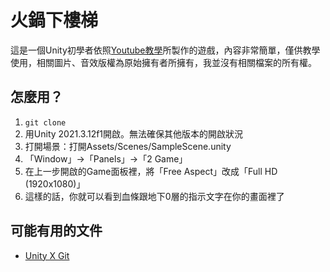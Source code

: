 # 火鍋下樓梯

這是一個Unity初學者依照[Youtube教學]所製作的遊戲，內容非常簡單，僅供教學使用，相關圖片、音效版權為原始擁有者所擁有，我並沒有相關檔案的所有權。

## 怎麼用？

1. `git clone`
2. 用Unity 2021.3.12f1開啟。無法確保其他版本的開啟狀況
3. 打開場景：打開Assets/Scenes/SampleScene.unity
4. 「Window」->「Panels」->「2 Game」
5. 在上一步開啟的Game面板裡，將「Free Aspect」改成「Full HD (1920x1080)」
6. 這樣的話，你就可以看到血條跟地下0層的指示文字在你的畫面裡了

## 可能有用的文件

- [Unity X Git](https://ithelp.ithome.com.tw/articles/10259552)

[Youtube教學]: https://www.youtube.com/watch?v=nPW6tKeapsM
